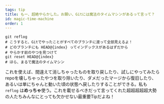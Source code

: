 ```yaml
---
tags: tip
title: もー、超絶やらかした。お願い、Gitには魔法のタイムマシンがあるって言って？
id: magic-time-machine
order: 1
---
```


```git
git reflog
# こうすると、Gitでやったことがすべてのブランチに渡って全部見えるよ！
# どのブランチにも HEAD@{index} ってインデックスがあるはずだから
# やらかす前のやつを見つけて
git reset HEAD@{index}
# ほら、まるで魔法のタイムマシン
```

これを使えば、間違えて消しちゃったものを取り戻したり、試しにやってみたらrepoを壊しちゃったやつを取り除いたり、ダメだったマージから復旧したり、あるいは単にちゃんと動いた頃の状態へ戻したりすることができる。私も `reflog` は**めっちゃ**使う。これを載せるべきだって言ってくれた超超超超超大勢の人たちみんなにとっても欠かせない最重要Tipだよね！
